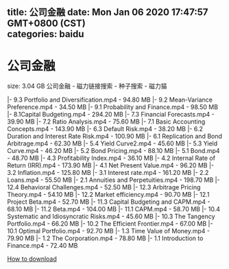 
title: 公司金融
date: Mon Jan 06 2020 17:47:57 GMT+0800 (CST)    
categories: baidu
---

# 公司金融
size: 3.04 GB
 公司金融 - 磁力链接搜索 - 种子搜索 - 磁力猫
 
|- 9.3 Portfolio and Diversification.mp4 - 94.80 MB
|- 9.2 Mean-Variance Preference.mp4 - 34.50 MB
|- 9.1 Probability and Finance.mp4 - 98.50 MB
|- 8.1Capital Budgeting.mp4 - 294.20 MB
|- 7.3 Financial Forecasts.mp4 - 39.90 MB
|- 7.2 Ratio Analysis.mp4 - 75.60 MB
|- 7.1 Basic Accounting Concepts.mp4 - 143.90 MB
|- 6.3 Default Risk.mp4 - 38.20 MB
|- 6.2 Duration and Interest Rate Risk.mp4 - 100.90 MB
|- 6.1 Replication and Bond Arbitrage.mp4 - 62.30 MB
|- 5.4 Yield Curve2.mp4 - 45.60 MB
|- 5.3 Yield Curve.mp4 - 46.20 MB
|- 5.2 Bond Pricing.mp4 - 88.10 MB
|- 5.1 Bond.mp4 - 48.70 MB
|- 4.3 Profitability Index.mp4 - 36.10 MB
|- 4.2 Internal Rate of Return (IRR).mp4 - 173.90 MB
|- 4.1 Net Present Value.mp4 - 96.20 MB
|- 3.2 Inflation.mp4 - 125.80 MB
|- 3.1 Interest rate.mp4 - 161.20 MB
|- 2.2 Loans.mp4 - 55.50 MB
|- 2.1 Annuities and Perpetuities.mp4 - 198.70 MB
|- 12.4 Behavioral Challenges.mp4 - 52.50 MB
|- 12.3 Arbitrage Pricing Theory.mp4 - 54.10 MB
|- 12.2 Market efficiency.mp4 - 90.70 MB
|- 12.1 Project Beta.mp4 - 52.70 MB
|- 11.3 Capital Budgeting and CAPM.mp4 - 68.10 MB
|- 11.2 Beta.mp4 - 104.00 MB
|- 11.1 CAPM.mp4 - 58.70 MB
|- 10.4 Systematic and Idiosyncratic Risks.mp4 - 45.60 MB
|- 10.3 The Tangency Portfolio.mp4 - 66.20 MB
|- 10.2 The Efficient Frontier.mp4 - 67.00 MB
|- 10.1 Optimal Portfolio.mp4 - 92.70 MB
|- 1.3 Time Value of Money.mp4 - 79.90 MB
|- 1.2 The Corporation.mp4 - 78.80 MB
|- 1.1 Introduction to Finance.mp4 - 72.40 MB

[How to download](https://bpcam.bemobtrk.com/go/2ceec3aa-1ca2-46d6-b9ff-aaa5c184517c?jno=2963)